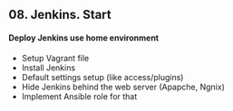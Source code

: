 ## 08. Jenkins. Start

#### Deploy Jenkins use home environment

*   Setup Vagrant file
*   Install Jenkins
*   Default settings setup (like access/plugins)
*   Hide Jenkins behind the web server (Apapche, Ngnix)
*   Implement Ansible role for that
